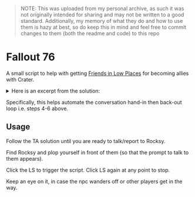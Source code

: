 > NOTE: This was uploaded from my personal archive, as such it was not originally intended for sharing and may not be written to a good standard. Additionally, my memory of what they do and how to use them is hazy at best, so do keep this in mind and feel free to commit changes to them (both the readme and code) to this repo

# Fallout 76

A small script to help with getting [Friends in Low Places](https://www.trueachievements.com/viewcomment.aspx?commentid=1361257#sc1361257) for becoming allies with Crater.

<details>
<summary>Here is an excerpt from the solution:</summary>

Steps simplified.
1. Get Retirement Plan Daily Mission/Quest(If given the other mission, complete it and wait until the next day.)
2. Talk to Rocksy about the Raider.
3. Confront the Raider and Attack.
4. Report back/talk to Rocksy.
5. "Appalachia has a new corpse"
6. Quickly back out of the conversation after saying the dialoug.
7. Repeat steps 4-6.
</details>

Specifically, this helps automate the conversation hand-in then back-out loop i.e. steps 4-6 above.

## Usage

Follow the TA solution until you are ready to talk/report to Rocksy.

Find Rocksy and plop yourself in front of them (so that the prompt to talk to them appears).

Click the LS to trigger the script. 
Click LS again at any point to stop.

Keep an eye on it, in case the npc wanders off or other players get in the way.
